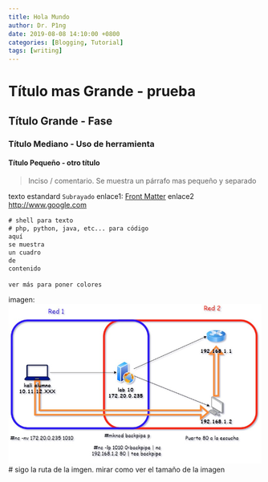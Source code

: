 ```yaml
---
title: Hola Mundo
author: Dr. P1ng
date: 2019-08-08 14:10:00 +0800
categories: [Blogging, Tutorial]
tags: [writing]
---
```



# Título mas Grande - prueba
## Título Grande - Fase
### Título Mediano - Uso de herramienta
#### Título Pequeño - otro título

> Inciso / comentario. Se muestra un párrafo  mas pequeño y separado

texto estandard
`Subrayado`
enlace1: [Front Matter](https://jekyllrb.com/docs/front-matter/)
enlace2 <http://www.google.com>

```shell
# shell para texto
# php, python, java, etc... para código
aquí
se muestra
un cuadro
de
contenido

ver más para poner colores
```
imagen: ![website](/assets/imagenes/lab11.jpg) # sigo la  ruta de la imgen. mirar como ver el tamaño de la imagen

